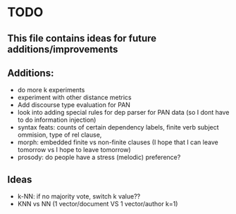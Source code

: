 # TODO
This file contains ideas for future additions/improvements
------

## Additions:
- do more k experiments
- experiment with other distance metrics
- Add discourse type evaluation for PAN
- look into adding special rules for dep parser for PAN data (so I dont have to do information injection)
- syntax feats: counts of certain dependency labels, finite verb subject ommision, type of rel clause, 
- morph: embedded finite vs non-finite clauses (I hope that I can leave tomorrow vs I hope to leave tomorrow)
- prosody: do people have a stress (melodic) preference?

## Ideas
- k-NN: if no majority vote, switch k value??
- KNN vs NN (1 vector/document VS 1 vector/author k=1)

